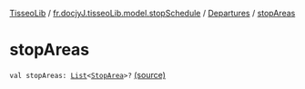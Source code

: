 [TisseoLib](../../index.md) / [fr.docjyJ.tisseoLib.model.stopSchedule](../index.md) / [Departures](index.md) / [stopAreas](./stop-areas.md)

# stopAreas

`val stopAreas: `[`List`](https://kotlinlang.org/api/latest/jvm/stdlib/kotlin.collections/-list/index.html)`<`[`StopArea`](../../fr.docjy-j.tisseo-lib.model.stop-area/-stop-area/index.md)`>?` [(source)](https://github.com/docjyJ/TisseoLib/tree/master/src/main/kotlin/fr/docjyJ/tisseoLib/model/stopSchedule/Departures.kt#L7)